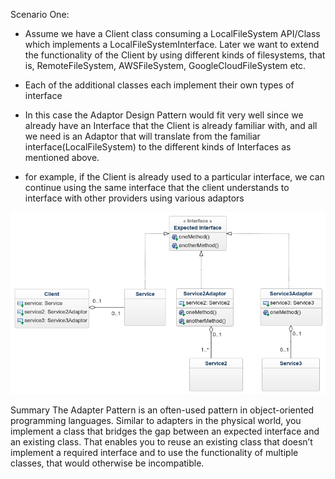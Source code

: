 Scenario One:
- Assume we have a Client class consuming a LocalFileSystem API/Class which implements a LocalFileSystemInterface. Later we want to extend the functionality of the Client by using different kinds of filesystems, that is, RemoteFileSystem, AWSFileSystem, GoogleCloudFileSystem etc.

- Each of the additional classes each implement their own types of interface

- In this case the Adaptor Design Pattern would fit very well since we already have an Interface that the Client is already familiar with, and all we need is an Adaptor that will translate from the familiar interface(LocalFileSystem) to the different kinds of Interfaces as mentioned above.

- for example, if the Client is already used to a particular interface, we can continue using the same interface that the client understands to interface with other providers using various adaptors

![Adaptor Pattern](adaptorpattern.png)

Summary
The Adapter Pattern is an often-used pattern in object-oriented programming languages. Similar to adapters in the physical world, you implement a class that bridges the gap between an expected interface and an existing class. That enables you to reuse an existing class that doesn’t implement a required interface and to use the functionality of multiple classes, that would otherwise be incompatible.
